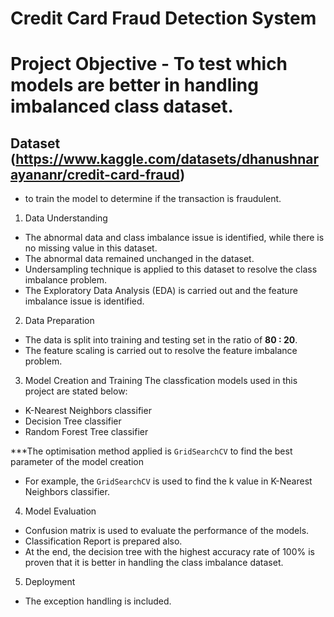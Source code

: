 # Credit Card Fraud Detection System  

# Project Objective - To test which models are better in handling imbalanced class dataset.

## Dataset (https://www.kaggle.com/datasets/dhanushnarayananr/credit-card-fraud) 
- to train the model to determine if the transaction is fraudulent.

1. Data Understanding
- The abnormal data and class imbalance issue is identified, while there is no missing value in this dataset.
- The abnormal data remained unchanged in the dataset.
- Undersampling technique is applied to this dataset to resolve the class imbalance problem.
- The Exploratory Data Analysis (EDA) is carried out and the feature imbalance issue is identified.

2. Data Preparation
- The data is split into training and testing set in the ratio of **80 : 20**.
- The feature scaling is carried out to resolve the feature imbalance problem.

3. Model Creation and Training
The classfication models used in this project are stated below:
- K-Nearest Neighbors classifier
- Decision Tree classifier
- Random Forest Tree classifier

***The optimisation method applied is `GridSearchCV` to find the best parameter of the model creation
- For example, the `GridSearchCV` is used to find the k value in K-Nearest Neighbors classifier.

4. Model Evaluation
- Confusion matrix is used to evaluate the performance of the models.
- Classification Report is prepared also.
- At the end, the decision tree with the highest accuracy rate of 100% is proven that it is better in handling the class imbalance dataset.

5. Deployment
- The exception handling is included.
